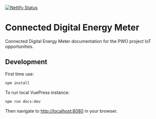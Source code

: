 [![Netlify Status](https://api.netlify.com/api/v1/badges/966c6ad8-b113-4dee-bcba-3ec9c168ec96/deploy-status)](https://app.netlify.com/sites/connected-digital-energy-meter/deploys)

# Connected Digital Energy Meter

Connected Digital Energy Meter documentation for the PWO project IoT opportunities.

## Development

First time use:

```bash
npm install
```

To run local VuePress instance:

```bash
npm run docs:dev
```

Then navigate to [http://localhost:8080](http://localhost:8080) in your browser.
